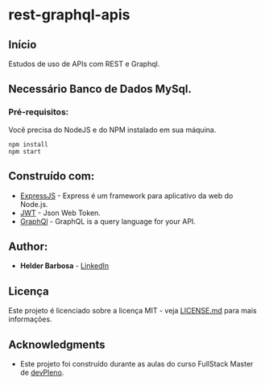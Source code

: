 # rest-graphql-apis

## Início

Estudos de uso de APIs com REST e Graphql.

## Necessário Banco de Dados MySql. 

### Pré-requisitos:

Você precisa do NodeJS e do NPM instalado em sua máquina.

```
npm install
npm start
```


## Construído com:

* [ExpressJS](https://expressjs.com/pt-br/) - Express é um framework para aplicativo da web do Node.js.
* [JWT](https://jwt.io/) - Json Web Token.
* [GraphQl](https://graphql.org/graphql-js/) - GraphQL is a query language for your API.

## Author:

* **Helder Barbosa** - [LinkedIn](https://www.linkedin.com/in/helder-barbosa1/)


## Licença

Este projeto é licenciado sobre a licença MIT - veja [LICENSE.md](LICENSE.md) para mais informações.

## Acknowledgments

* Este projeto foi construído durante as aulas do curso FullStack Master de [devPleno](https://devpleno.com/).

